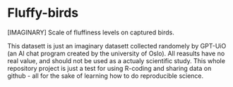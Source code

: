 # Fluffy-birds
[IMAGINARY] Scale of fluffiness levels on captured birds. 

This datasett is just an imaginary datasett collected randomely by 
GPT-UiO (an AI chat program created by the university of Oslo). 
All reasults have no real value, and should not be used as a
actualy scientific study. This whole repository project is just
a test for using R-coding and sharing data on github - all for the
sake of learning how to do reproducible science.